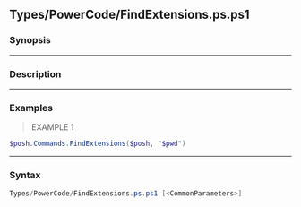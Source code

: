 Types/PowerCode/FindExtensions.ps.ps1
-------------------------------------




### Synopsis




---


### Description


---


### Examples
> EXAMPLE 1

```PowerShell
$posh.Commands.FindExtensions($posh, "$pwd")
```


---


### Syntax
```PowerShell
Types/PowerCode/FindExtensions.ps.ps1 [<CommonParameters>]
```
